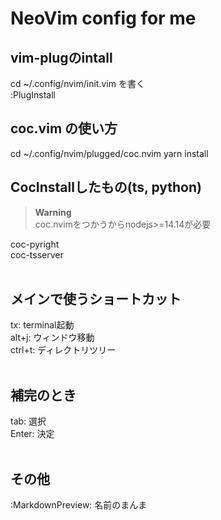# NeoVim config for me  

## vim-plugのintall
cd ~/.config/nvim/init.vim を書く  
:PlugInstall  


## coc.vim の使い方 
cd ~/.config/nvim/plugged/coc.nvim
yarn install

## CocInstallしたもの(ts, python)  
> **Warning**  
> coc.nvimをつかうからnodejs>=14.14が必要  


coc-pyright   
coc-tsserver  
<br>



## メインで使うショートカット  
tx: terminal起動  
alt+j: ウィンドウ移動  
ctrl+t: ディレクトリツリー  
<br>


## 補完のとき  
tab: 選択   
Enter: 決定  
<br>


## その他  
:MarkdownPreview: 名前のまんま  
 
